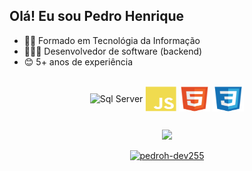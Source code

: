 ## Olá! Eu sou Pedro Henrique

- 👨‍🎓 Formado em Tecnológia da Informação
- 👨🏾‍💻 Desenvolvedor de software (backend) 
- 😊 5+ anos de experiência

<div style="display: inline_block" align="center"><br>
  <img align="center" alt="Sql Server" height="40" width="50" src="https://cdn.jsdelivr.net/gh/devicons/devicon/icons/microsoftsqlserver/microsoftsqlserver-plain-wordmark.svg" />
  <img align="center" alt="JavaScript" height="40" width="50" src="https://raw.githubusercontent.com/devicons/devicon/master/icons/javascript/javascript-plain.svg">
  <img align="center" alt="HTML" height="40" width="50" src="https://raw.githubusercontent.com/devicons/devicon/master/icons/html5/html5-original.svg">
  <img align="center" alt="CSS" height="40" width="50" src="https://raw.githubusercontent.com/devicons/devicon/master/icons/css3/css3-original.svg">
  
  ##
<div> 
  <a href = "mailto:henriquepedro1912@gmail.com"><img src="https://img.shields.io/badge/-Gmail-%23333?style=for-the-badge&logo=gmail" target="_blank"></a>
 
</div>

[![pedroh-dev255](https://github-readme-stats.vercel.app/api/top-langs/?username=pedroh-dev255&hide=html&layout=compact&theme=Tokyonight)](https://github.com/anuraghazra/github-readme-stats)
